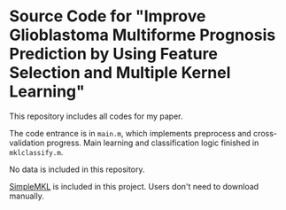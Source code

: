 # Source Code for "Improve Glioblastoma Multiforme Prognosis Prediction by Using Feature Selection and Multiple Kernel Learning"

This repository includes all codes for my paper. 

The code entrance is in `main.m`, which implements preprocess and cross-validation progress.
Main learning and classification logic finished in `mklclassify.m`.

No data is included in this repository.

[SimpleMKL](http://asi.insa-rouen.fr/enseignants/~arakoto/code/mklindex.html) is included in this project. Users don't need to download manually.
